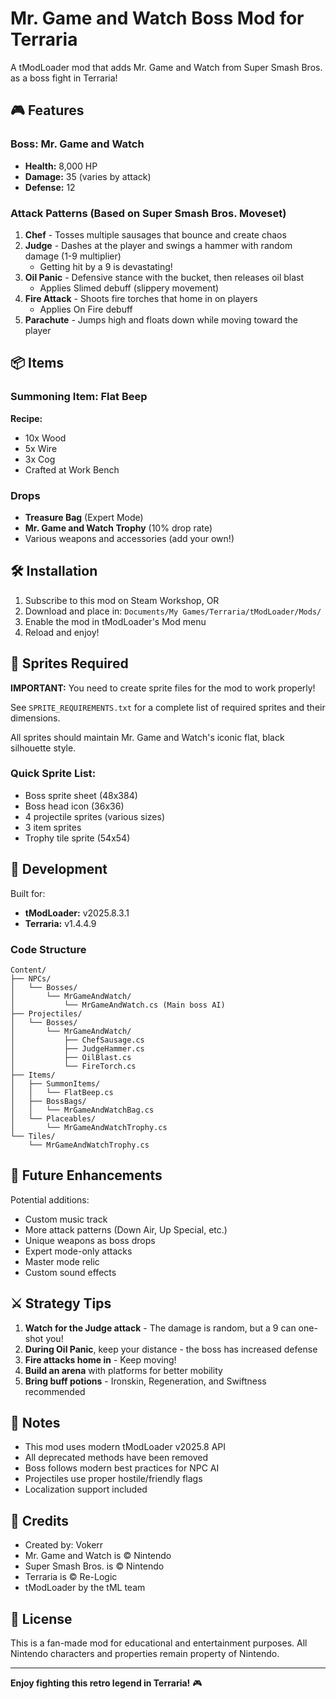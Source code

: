 # Mr. Game and Watch Boss Mod for Terraria

A tModLoader mod that adds Mr. Game and Watch from Super Smash Bros. as a boss fight in Terraria!

## 🎮 Features

### Boss: Mr. Game and Watch
- **Health:** 8,000 HP
- **Damage:** 35 (varies by attack)
- **Defense:** 12

### Attack Patterns (Based on Super Smash Bros. Moveset)

1. **Chef** - Tosses multiple sausages that bounce and create chaos
2. **Judge** - Dashes at the player and swings a hammer with random damage (1-9 multiplier)
   - Getting hit by a 9 is devastating!
3. **Oil Panic** - Defensive stance with the bucket, then releases oil blast
   - Applies Slimed debuff (slippery movement)
4. **Fire Attack** - Shoots fire torches that home in on players
   - Applies On Fire debuff
5. **Parachute** - Jumps high and floats down while moving toward the player

## 📦 Items

### Summoning Item: Flat Beep
**Recipe:**
- 10x Wood
- 5x Wire
- 3x Cog
- Crafted at Work Bench

### Drops
- **Treasure Bag** (Expert Mode)
- **Mr. Game and Watch Trophy** (10% drop rate)
- Various weapons and accessories (add your own!)

## 🛠️ Installation

1. Subscribe to this mod on Steam Workshop, OR
2. Download and place in: `Documents/My Games/Terraria/tModLoader/Mods/`
3. Enable the mod in tModLoader's Mod menu
4. Reload and enjoy!

## 🎨 Sprites Required

**IMPORTANT:** You need to create sprite files for the mod to work properly!

See `SPRITE_REQUIREMENTS.txt` for a complete list of required sprites and their dimensions.

All sprites should maintain Mr. Game and Watch's iconic flat, black silhouette style.

### Quick Sprite List:
- Boss sprite sheet (48x384)
- Boss head icon (36x36)
- 4 projectile sprites (various sizes)
- 3 item sprites
- Trophy tile sprite (54x54)

## 🔧 Development

Built for:
- **tModLoader:** v2025.8.3.1
- **Terraria:** v1.4.4.9

### Code Structure
```
Content/
├── NPCs/
│   └── Bosses/
│       └── MrGameAndWatch/
│           └── MrGameAndWatch.cs (Main boss AI)
├── Projectiles/
│   └── Bosses/
│       └── MrGameAndWatch/
│           ├── ChefSausage.cs
│           ├── JudgeHammer.cs
│           ├── OilBlast.cs
│           └── FireTorch.cs
├── Items/
│   ├── SummonItems/
│   │   └── FlatBeep.cs
│   ├── BossBags/
│   │   └── MrGameAndWatchBag.cs
│   └── Placeables/
│       └── MrGameAndWatchTrophy.cs
└── Tiles/
    └── MrGameAndWatchTrophy.cs
```

## 🎯 Future Enhancements

Potential additions:
- Custom music track
- More attack patterns (Down Air, Up Special, etc.)
- Unique weapons as boss drops
- Expert mode-only attacks
- Master mode relic
- Custom sound effects

## ⚔️ Strategy Tips

1. **Watch for the Judge attack** - The damage is random, but a 9 can one-shot you!
2. **During Oil Panic**, keep your distance - the boss has increased defense
3. **Fire attacks home in** - Keep moving!
4. **Build an arena** with platforms for better mobility
5. **Bring buff potions** - Ironskin, Regeneration, and Swiftness recommended

## 📝 Notes

- This mod uses modern tModLoader v2025.8 API
- All deprecated methods have been removed
- Boss follows modern best practices for NPC AI
- Projectiles use proper hostile/friendly flags
- Localization support included

## 🤝 Credits

- Created by: Vokerr
- Mr. Game and Watch is © Nintendo
- Super Smash Bros. is © Nintendo
- Terraria is © Re-Logic
- tModLoader by the tML team

## 📄 License

This is a fan-made mod for educational and entertainment purposes.
All Nintendo characters and properties remain property of Nintendo.

---

**Enjoy fighting this retro legend in Terraria!** 🎮
